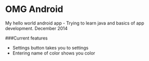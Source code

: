 OMG Android
===========
My hello world android app - Trying to learn java and basics of app development. December 2014


###Current features
  * Settings button takes you to settings
  * Entering name of color shows you color
